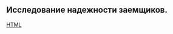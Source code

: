 ## Исследование надежности заемщиков. ##

[HTML](///home/aigul/Загрузки/67f13a7e-98ca-41e6-bde1-9fbd7fe6744a.html)
